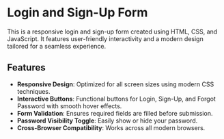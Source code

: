 # Login and Sign-Up Form

This is a responsive login and sign-up form created using HTML, CSS, and JavaScript. It features user-friendly interactivity and a modern design tailored for a seamless experience.

## Features
- **Responsive Design**: Optimized for all screen sizes using modern CSS techniques.
- **Interactive Buttons**: Functional buttons for Login, Sign-Up, and Forgot Password with smooth hover effects.
- **Form Validation**: Ensures required fields are filled before submission.
- **Password Visibility Toggle**: Easily show or hide your password.
- **Cross-Browser Compatibility**: Works across all modern browsers.

